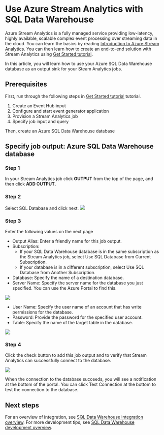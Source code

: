 <properties
   pageTitle="Use Azure Stream Analytics with SQL Data Warehouse | Microsoft Azure"
   description="Tips for using Azure Stream Analytics with Azure SQL Data Warehouse for developing solutions."
   services="sql-data-warehouse"
   documentationCenter="NA"
   authors="sahaj08"
   manager="barbkess"
   editor=""/>

<tags
   ms.service="sql-data-warehouse"
   ms.devlang="NA"
   ms.topic="article"
   ms.tgt_pltfrm="NA"
   ms.workload="data-services"
   ms.date="06/22/2015"
   ms.author="sahajs"/>

# Use Azure Stream Analytics with SQL Data Warehouse

Azure Stream Analytics is a fully managed service providing low-latency, highly available, scalable complex event processing over streaming data in the cloud. You can learn the basics by reading [Introduction to Azure Stream Analytics][]. You can then learn how to create an end-to-end solution with Stream Analytics using [Get Started tutorial][].

In this article, you will learn how to use your Azure SQL Data Warehouse database as an output sink for your Steam Analytics jobs.

## Prerequisites

First, run through the following steps in [Get Started tutorial][] tutorial.  

1. Create an Event Hub input
2. Configure and start event generator application
3. Provision a Stream Analytics job
4. Specify job input and query

Then, create an Azure SQL Data Warehouse database

## Specify job output: Azure SQL Data Warehouse database

### Step 1
In your Stream Analytics job click **OUTPUT** from the top of the page, and then click **ADD OUTPUT**.

### Step 2
Select SQL Database and click next.
![][Add Output]

### Step 3
Enter the following values on the next page
- Output Alias: Enter a friendly name for this job output.
- Subscription: 
	- If your SQL Data Warehouse database is in the same subscription as the Stream Analytics job, select Use SQL Database from Current Subscription.
	- If your database is in a different subscription, select Use SQL Database from Another Subscription.
- Database: Specify the name of a destination database.
- Server Name: Specify the server name for the database you just specified. You can use the Azure Portal to find this.

![][Server Name]

- User Name: Specify the user name of an account that has write permissions for the database.
- Password: Provide the password for the specified user account.
- Table: Specify the name of the target table in the database.

![][Add Database] 

### Step 4
Click the check button to add this job output and to verify that Stream Analytics can successfully connect to the database.

![][Test Connection]

When the connection to the database succeeds, you will see a notification at the bottom of the portal. You can click Test Connection at the bottom to test the connection to the database.




## Next steps
For an overview of integration, see [SQL Data Warehouse integration overview][].
For more development tips, see [SQL Data Warehouse development overview][].

<!--Image references-->
[Add Output]: ./media/sql-data-warehouse-integrate-azure-stream-analytics/add-output.png
[Server Name]: ./media/sql-data-warehouse-integrate-azure-stream-analytics/dw-server-name.png
[Add Database]: ./media/sql-data-warehouse-integrate-azure-stream-analytics/add-database.png
[Test Connection]: ./media/sql-data-warehouse-integrate-azure-stream-analytics/test-connection.png

<!--Article references-->
[Introduction to Azure Stream Analytics]: ./stream-analytics-introduction/
[Get Started tutorial]: ./articles/stream-analytics-get-started/
[SQL Data Warehouse development overview]:  ./sql-data-warehouse-overview-develop/
[SQL Data Warehouse integration overview]:  ./sql-data-warehouse-overview-integration/

<!--MSDN references-->

<!--Other Web references-->
[Azure Stream Analytics documentation]: http://azure.microsoft.com/documentation/services/stream-analytics/

